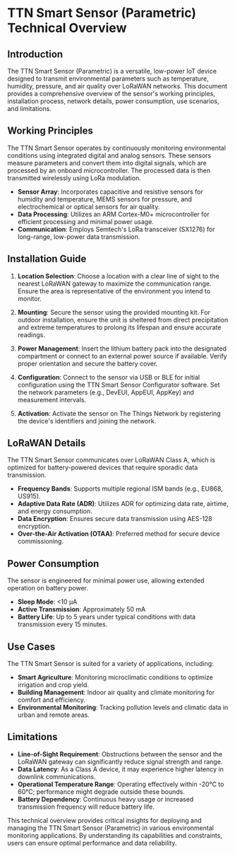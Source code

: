 # TTN Smart Sensor (Parametric) Technical Overview

## Introduction

The TTN Smart Sensor (Parametric) is a versatile, low-power IoT device designed to transmit environmental parameters such as temperature, humidity, pressure, and air quality over LoRaWAN networks. This document provides a comprehensive overview of the sensor's working principles, installation process, network details, power consumption, use scenarios, and limitations.

## Working Principles

The TTN Smart Sensor operates by continuously monitoring environmental conditions using integrated digital and analog sensors. These sensors measure parameters and convert them into digital signals, which are processed by an onboard microcontroller. The processed data is then transmitted wirelessly using LoRa modulation.

- **Sensor Array**: Incorporates capacitive and resistive sensors for humidity and temperature, MEMS sensors for pressure, and electrochemical or optical sensors for air quality.
- **Data Processing**: Utilizes an ARM Cortex-M0+ microcontroller for efficient processing and minimal power usage.
- **Communication**: Employs Semtech's LoRa transceiver (SX1276) for long-range, low-power data transmission.

## Installation Guide

1. **Location Selection**: Choose a location with a clear line of sight to the nearest LoRaWAN gateway to maximize the communication range. Ensure the area is representative of the environment you intend to monitor.

2. **Mounting**: Secure the sensor using the provided mounting kit. For outdoor installation, ensure the unit is sheltered from direct precipitation and extreme temperatures to prolong its lifespan and ensure accurate readings.

3. **Power Management**: Insert the lithium battery pack into the designated compartment or connect to an external power source if available. Verify proper orientation and secure the battery cover.

4. **Configuration**: Connect to the sensor via USB or BLE for initial configuration using the TTN Smart Sensor Configurator software. Set the network parameters (e.g., DevEUI, AppEUI, AppKey) and measurement intervals.

5. **Activation**: Activate the sensor on The Things Network by registering the device's identifiers and joining the network.

## LoRaWAN Details

The TTN Smart Sensor communicates over LoRaWAN Class A, which is optimized for battery-powered devices that require sporadic data transmission.

- **Frequency Bands**: Supports multiple regional ISM bands (e.g., EU868, US915).
- **Adaptive Data Rate (ADR)**: Utilizes ADR for optimizing data rate, airtime, and energy consumption.
- **Data Encryption**: Ensures secure data transmission using AES-128 encryption.
- **Over-the-Air Activation (OTAA)**: Preferred method for secure device commissioning.

## Power Consumption

The sensor is engineered for minimal power use, allowing extended operation on battery power.

- **Sleep Mode**: <10 µA
- **Active Transmission**: Approximately 50 mA
- **Battery Life**: Up to 5 years under typical conditions with data transmission every 15 minutes.

## Use Cases

The TTN Smart Sensor is suited for a variety of applications, including:

- **Smart Agriculture**: Monitoring microclimatic conditions to optimize irrigation and crop yield.
- **Building Management**: Indoor air quality and climate monitoring for comfort and efficiency.
- **Environmental Monitoring**: Tracking pollution levels and climatic data in urban and remote areas.

## Limitations

- **Line-of-Sight Requirement**: Obstructions between the sensor and the LoRaWAN gateway can significantly reduce signal strength and range.
- **Data Latency**: As a Class A device, it may experience higher latency in downlink communications.
- **Operational Temperature Range**: Operating effectively within -20°C to 60°C; performance might degrade outside these bounds.
- **Battery Dependency**: Continuous heavy usage or increased transmission frequency will reduce battery life.

This technical overview provides critical insights for deploying and managing the TTN Smart Sensor (Parametric) in various environmental monitoring applications. By understanding its capabilities and constraints, users can ensure optimal performance and data reliability.